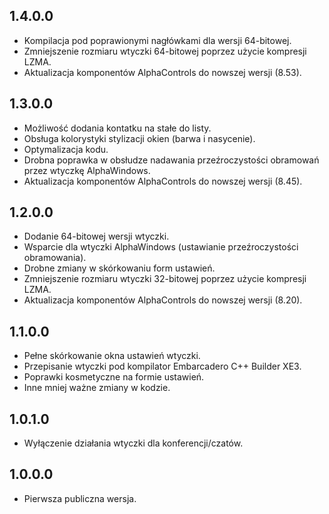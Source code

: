 1.4.0.0
-----
* Kompilacja pod poprawionymi nagłówkami dla wersji 64-bitowej.
* Zmniejszenie rozmiaru wtyczki 64-bitowej poprzez użycie kompresji LZMA.
* Aktualizacja komponentów AlphaControls do nowszej wersji (8.53).

1.3.0.0
-----
* Możliwość dodania kontatku na stałe do listy.
* Obsługa kolorystyki stylizacji okien (barwa i nasycenie).
* Optymalizacja kodu.
* Drobna poprawka w obsłudze nadawania przeźroczystości obramowań przez wtyczkę AlphaWindows.
* Aktualizacja komponentów AlphaControls do nowszej wersji (8.45).

1.2.0.0
-----
* Dodanie 64-bitowej wersji wtyczki.
* Wsparcie dla wtyczki AlphaWindows (ustawianie przeźroczystości obramowania).
* Drobne zmiany w skórkowaniu form ustawień.
* Zmniejszenie rozmiaru wtyczki 32-bitowej poprzez użycie kompresji LZMA.
* Aktualizacja komponentów AlphaControls do nowszej wersji (8.20).

1.1.0.0
-----
* Pełne skórkowanie okna ustawień wtyczki.
* Przepisanie wtyczki pod kompilator Embarcadero C++ Builder XE3.
* Poprawki kosmetyczne na formie ustawień.
* Inne mniej ważne zmiany w kodzie.

1.0.1.0
-----
* Wyłączenie działania wtyczki dla konferencji/czatów.

1.0.0.0
-----
* Pierwsza publiczna wersja.